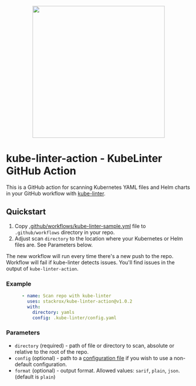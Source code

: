 <p align="center"><img src="https://raw.githubusercontent.com/stackrox/kube-linter/main/images/logo/KubeLinter-horizontal.svg" width="360"></p>

# kube-linter-action - KubeLinter GitHub Action

This is a GitHub action for scanning Kubernetes YAML files and Helm charts in your GitHub workflow with [kube-linter](https://github.com/stackrox/kube-linter).

## Quickstart

1. Copy [.github/workflows/kube-linter-sample.yml](https://github.com/stackrox/kube-linter-action/tree/main/.github/workflows/kube-linter-sample.yml) file to `.github/workflows` directory in your repo.
2. Adjust scan `directory` to the location where your Kubernetes or Helm files are. See Parameters below.

The new workflow will run every time there's a new push to the repo.  
Workflow will fail if kube-linter detects issues. You'll find issues in the output of `kube-linter-action`.

### Example

```yaml
      - name: Scan repo with kube-linter
        uses: stackrox/kube-linter-action@v1.0.2
        with:
          directory: yamls
          config: .kube-linter/config.yaml
```

### Parameters

* `directory` (required) - path of file or directory to scan, absolute or relative to the root of the repo.
* `config` (optional) - path to a [configuration file](https://docs.kubelinter.io/#/configuring-kubelinter) if you wish to use a non-default configuration.
* `format` (optional) - output format. Allowed values: `sarif`, `plain`, `json`. (default is `plain`)
